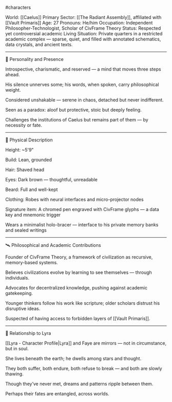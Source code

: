 #characters 

World: [[Caelus]]
Primary Sector: [[The Radiant Assembly]], affiliated with [[Vault Primaris]]
Age: 27
Pronouns: He/him
Occupation: Independent Philosopher-Technologist, Scholar of CivFrame Theory
Status: Respected yet controversial academic
Living Situation: Private quarters in a restricted academic complex — sparse, quiet, and filled with annotated schematics, data crystals, and ancient texts.


---

🧠 Personality and Presence

Introspective, charismatic, and reserved — a mind that moves three steps ahead.

His silence unnerves some; his words, when spoken, carry philosophical weight.

Considered unshakable — serene in chaos, detached but never indifferent.

Seen as a paradox: aloof but protective, stoic but deeply feeling.

Challenges the institutions of Caelus but remains part of them — by necessity or fate.



---

🧬 Physical Description

Height: ~5'9"

Build: Lean, grounded

Hair: Shaved head

Eyes: Dark brown — thoughtful, unreadable

Beard: Full and well-kept

Clothing: Robes with neural interfaces and micro-projector nodes

Signature item: A chromed pen engraved with CivFrame glyphs — a data key and mnemonic trigger

Wears a minimalist holo-bracer — interface to his private memory banks and sealed writings



---

🛰️ Philosophical and Academic Contributions

Founder of CivFrame Theory, a framework of civilization as recursive, memory-based systems.

Believes civilizations evolve by learning to see themselves — through individuals.

Advocates for decentralized knowledge, pushing against academic gatekeeping.

Younger thinkers follow his work like scripture; older scholars distrust his disruptive ideas.

Suspected of having access to forbidden layers of [[Vault Primaris]].



---

💠 Relationship to Lyra

[[Lyra - Character Profile|Lyra]] and Faye are mirrors — not in circumstance, but in soul.

She lives beneath the earth; he dwells among stars and thought.

They both suffer, both endure, both refuse to break — and both are slowly thawing.

Though they’ve never met, dreams and patterns ripple between them.

Perhaps their fates are entangled, across worlds.